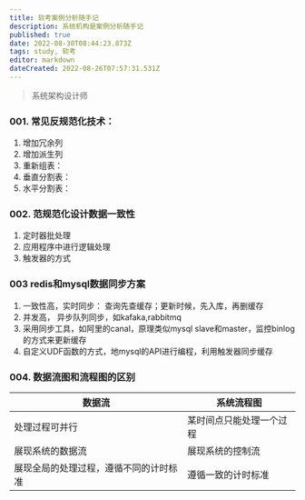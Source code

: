 ```yaml
---
title: 软考案例分析随手记
description: 系统机构是案例分析随手记
published: true
date: 2022-08-30T08:44:23.873Z
tags: study, 软考
editor: markdown
dateCreated: 2022-08-26T07:57:31.531Z
---
```


> 系统架构设计师
### 001. 常见反规范化技术：
1. 增加冗余列
2. 增加派生列
3. 重新组表：
4. 垂直分割表：
5. 水平分割表：

### 002. 范规范化设计数据一致性
1. 定时器批处理
2. 应用程序中进行逻辑处理
3. 触发器的方式

### 003 redis和mysql数据同步方案
1. 一致性高，实时同步： 查询先查缓存；更新时候，先入库，再删缓存
2. 并发高， 异步队列同步，如kafaka,rabbitmq
3. 采用同步工具，如阿里的canal，原理类似mysql slave和master，监控binlog的方式来更新缓存
4. 自定义UDF函数的方式，地mysql的API进行编程，利用触发器同步缓存

### 004. 数据流图和流程图的区别
|数据流|系统流程图|
|----|----|
|处理过程可并行| 某时间点只能处理一个过程|
|展现系统的数据流|展现系统的控制流|
|展现全局的处理过程，遵循不同的计时标准|遵循一致的计时标准|
